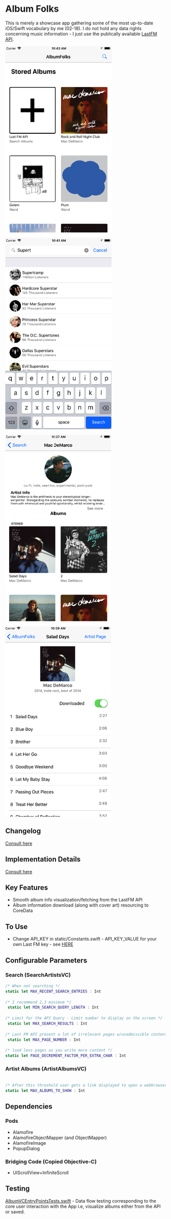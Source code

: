 # Album Folks

This is merely a showcase app gathering some of the most up-to-date iOS/Swift vocabulary by me (02-18). I do not hold any data rights concerning music information - I just use the publically available [LastFM API](https://www.last.fm/api/).

![Stored Albums](https://github.com/carloscorreia94/AlbumFolks/blob/master/wiki/screenStoredAlbums.png "Stored Albums") ![Search Artist](https://github.com/carloscorreia94/AlbumFolks/blob/master/wiki/screenSearchArtist.png "Search Artist")

![Artist Albums](https://github.com/carloscorreia94/AlbumFolks/blob/master/wiki/screenArtistAlbums.png "Artist Albums") ![Album Detail](https://github.com/carloscorreia94/AlbumFolks/blob/master/wiki/screenSavedAlbum.png "Album Details")

## Changelog

[Consult here](https://github.com/carloscorreia94/AlbumFolks/blob/master/wiki/CHANGELOG.md)

## Implementation Details

[Consult here](https://github.com/carloscorreia94/AlbumFolks/blob/master/wiki/ARCH.md)

## Key Features

* Smooth album info visualization/fetching from the LastFM API
* Album information download (along with cover art) resourcing to CoreData

## To Use

* Change API_KEY in static/Constants.swift - API_KEY_VALUE for your own Last FM key - see [HERE](https://www.last.fm/api/authentication)

## Configurable Parameters 

### Search (SearchArtistsVC)

```Swift
/* When not searching */
static let MAX_RECENT_SEARCH_ENTRIES : Int

/* I recommend 2,3 minimum */
 static let MIN_SEARCH_QUERY_LENGTH : Int

/* Limit for the API Query - Limit number to display on the screen */
 static let MAX_SEARCH_RESULTS : Int

/* Last FM API present a lot of irrelevant pages w/unadmissible content... */
 static let MAX_PAGE_NUMBER : Int
 
/* load less pages as you write more content */
static let PAGE_DECREMENT_FACTOR_PER_EXTRA_CHAR : Int
```

### Artist Albums (ArtistAlbumsVC)

```Swift

/* After this threshold user gets a link displayed to open a webbrowser  */
static let MAX_ALBUMS_TO_SHOW : Int
```

## Dependencies

### Pods

* Alamofire
* AlamofireObjectMapper (and ObjectMapper)
* AlamofireImage
* PopupDialog

### Bridging Code (Copied Objective-C)

* UIScrollView+InfiniteScroll

## Testing
[AlbumVCEntryPointsTests.swift](https://github.com/carloscorreia94/AlbumFolks/tree/master/AlbumFolksTests/AlbumVCEntryPointsTests.swift) - Data flow testing corresponding to the core user interaction with the App i.e, visualize albums either from the API or saved.


